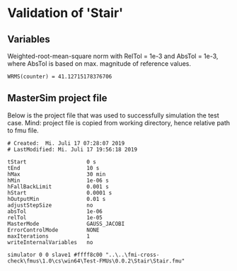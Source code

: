 # Validation of 'Stair'

## Variables
Weighted-root-mean-square norm with RelTol = 1e-3 and AbsTol = 1e-3, where
AbsTol is based on max. magnitude of reference values.

```
WRMS(counter) = 41.12715178376706
```

## MasterSim project file

Below is the project file that was used to successfully simulation the test case.
Mind: project file is copied from working directory, hence relative path to fmu file.

```
# Created:	Mi. Juli 17 07:28:07 2019
# LastModified:	Mi. Juli 17 19:56:18 2019

tStart                   0 s
tEnd                     10 s
hMax                     30 min
hMin                     1e-06 s
hFallBackLimit           0.001 s
hStart                   0.0001 s
hOutputMin               0.01 s
adjustStepSize           no
absTol                   1e-06
relTol                   1e-05
MasterMode               GAUSS_JACOBI
ErrorControlMode         NONE
maxIterations            1
writeInternalVariables   no

simulator 0 0 slave1 #ffff8c00 "..\..\fmi-cross-check\fmus\1.0\cs\win64\Test-FMUs\0.0.2\Stair\Stair.fmu"


```

